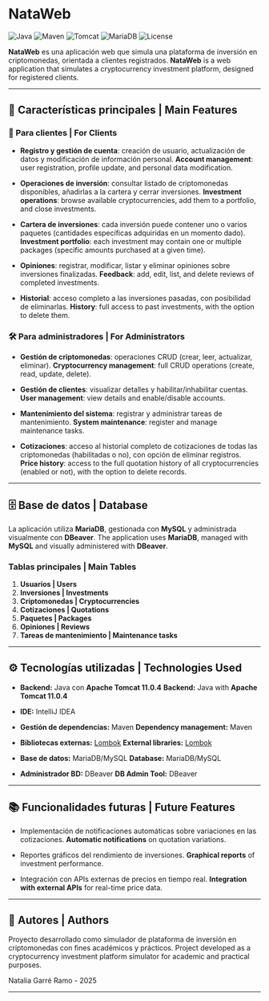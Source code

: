 # NataWeb

![Java](https://img.shields.io/badge/Java-17-red)
![Maven](https://img.shields.io/badge/Maven-Build-blue)
![Tomcat](https://img.shields.io/badge/Tomcat-11.0.4-orange)
![MariaDB](https://img.shields.io/badge/Database-MariaDB-green)
![License](https://img.shields.io/badge/License-MIT-lightgrey)

**NataWeb** es una aplicación web que simula una plataforma de inversión en criptomonedas, orientada a clientes registrados.
**NataWeb** is a web application that simulates a cryptocurrency investment platform, designed for registered clients.

---

## 🚀 Características principales | Main Features

### 👤 Para clientes | For Clients

* **Registro y gestión de cuenta**: creación de usuario, actualización de datos y modificación de información personal.
  **Account management**: user registration, profile update, and personal data modification.

* **Operaciones de inversión**: consultar listado de criptomonedas disponibles, añadirlas a la cartera y cerrar inversiones.
  **Investment operations**: browse available cryptocurrencies, add them to a portfolio, and close investments.

* **Cartera de inversiones**: cada inversión puede contener uno o varios paquetes (cantidades específicas adquiridas en un momento dado).
  **Investment portfolio**: each investment may contain one or multiple packages (specific amounts purchased at a given time).

* **Opiniones**: registrar, modificar, listar y eliminar opiniones sobre inversiones finalizadas.
  **Feedback**: add, edit, list, and delete reviews of completed investments.

* **Historial**: acceso completo a las inversiones pasadas, con posibilidad de eliminarlas.
  **History**: full access to past investments, with the option to delete them.

### 🛠️ Para administradores | For Administrators

* **Gestión de criptomonedas**: operaciones CRUD (crear, leer, actualizar, eliminar).
  **Cryptocurrency management**: full CRUD operations (create, read, update, delete).

* **Gestión de clientes**: visualizar detalles y habilitar/inhabilitar cuentas.
  **User management**: view details and enable/disable accounts.

* **Mantenimiento del sistema**: registrar y administrar tareas de mantenimiento.
  **System maintenance**: register and manage maintenance tasks.

* **Cotizaciones**: acceso al historial completo de cotizaciones de todas las criptomonedas (habilitadas o no), con opción de eliminar registros.
  **Price history**: access to the full quotation history of all cryptocurrencies (enabled or not), with the option to delete records.

---

## 🗄️ Base de datos | Database

La aplicación utiliza **MariaDB**, gestionada con **MySQL** y administrada visualmente con **DBeaver**.
The application uses **MariaDB**, managed with **MySQL** and visually administered with **DBeaver**.

### Tablas principales | Main Tables

1. **Usuarios | Users**
2. **Inversiones | Investments**
3. **Criptomonedas | Cryptocurrencies**
4. **Cotizaciones | Quotations**
5. **Paquetes | Packages**
6. **Opiniones | Reviews**
7. **Tareas de mantenimiento | Maintenance tasks**

---

## ⚙️ Tecnologías utilizadas | Technologies Used

* **Backend:** Java con **Apache Tomcat 11.0.4**
  **Backend:** Java with **Apache Tomcat 11.0.4**

* **IDE:** IntelliJ IDEA

* **Gestión de dependencias:** Maven
  **Dependency management:** Maven

* **Bibliotecas externas:** [Lombok](https://projectlombok.org/)
  **External libraries:** [Lombok](https://projectlombok.org/)

* **Base de datos:** MariaDB/MySQL
  **Database:** MariaDB/MySQL

* **Administrador BD:** DBeaver
  **DB Admin Tool:** DBeaver

---


## 📚 Funcionalidades futuras | Future Features

* Implementación de notificaciones automáticas sobre variaciones en las cotizaciones.
  **Automatic notifications** on quotation variations.

* Reportes gráficos del rendimiento de inversiones.
  **Graphical reports** of investment performance.

* Integración con APIs externas de precios en tiempo real.
  **Integration with external APIs** for real-time price data.

---

## 👥 Autores | Authors

Proyecto desarrollado como simulador de plataforma de inversión en criptomonedas con fines académicos y prácticos.
Project developed as a cryptocurrency investment platform simulator for academic and practical purposes.

Natalia Garré Ramo - 2025

---
